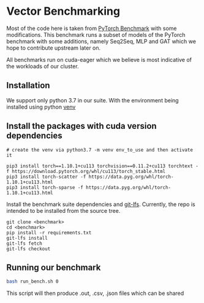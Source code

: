 # Vector Benchmarking

Most of the code here is taken from [PyTorch Benchmark](https://github.com/pytorch/benchmark) with some modifications. This benchmark runs a subset of models of the PyTorch benchmark with some additions, namely Seq2Seq, MLP and GAT which we hope to contribute upstream later on.

All benchmarks run on cuda-eager which we believe is most indicative of the workloads of our cluster.

## Installation
We support only python 3.7 in our suite. With the environment being installed using python [venv](https://docs.python.org/3.7/library/venv.html)

## Install the packages with cuda version dependencies
```
# create the venv via python3.7 -m venv env_to_use and then activate it

pip3 install torch==1.10.1+cu113 torchvision==0.11.2+cu113 torchtext -f https://download.pytorch.org/whl/cu113/torch_stable.html
pip3 install torch-scatter -f https://data.pyg.org/whl/torch-1.10.1+cu113.html
pip3 install torch-sparse -f https://data.pyg.org/whl/torch-1.10.1+cu113.html
```

Install the benchmark suite dependencies and [git-lfs](https://git-lfs.github.com/).  Currently, the repo is intended to be installed from the source tree.
```
git clone <benchmark>
cd <benchmark>
pip install -r requirements.txt
git-lfs install
git-lfs fetch
git-lfs checkout
```

## Running our benchmark

```bash
bash run_bench.sh 0
```

This script will then produce .out, .csv, .json files which can be shared
